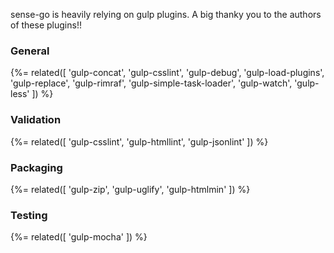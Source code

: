 sense-go is heavily relying on gulp plugins. A big thanky you to the authors of these plugins!!

### General

{%= related([
	'gulp-concat', 
	'gulp-csslint', 
	'gulp-debug',
	'gulp-load-plugins',
	'gulp-replace',
	'gulp-rimraf',
	'gulp-simple-task-loader',
	'gulp-watch',
	'gulp-less'
]) %}

### Validation

{%= related([
	'gulp-csslint',
	'gulp-htmllint',
	'gulp-jsonlint'
]) %}

### Packaging

{%= related([
	'gulp-zip',
	'gulp-uglify', 
	'gulp-htmlmin'
	]) %}

### Testing

{%= related([
	'gulp-mocha'
]) %}



